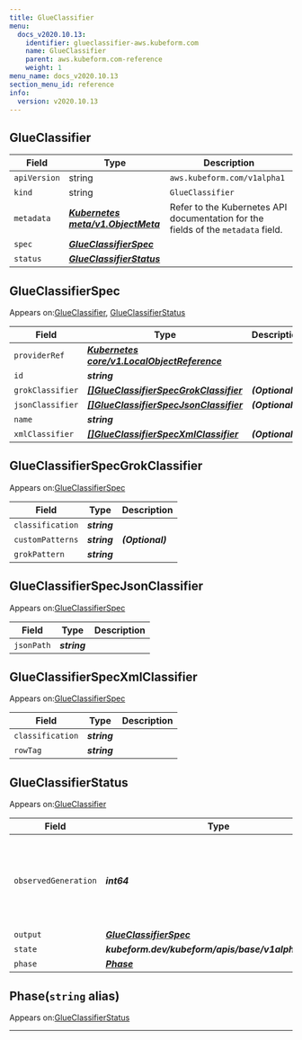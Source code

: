 ```yaml
---
title: GlueClassifier
menu:
  docs_v2020.10.13:
    identifier: glueclassifier-aws.kubeform.com
    name: GlueClassifier
    parent: aws.kubeform.com-reference
    weight: 1
menu_name: docs_v2020.10.13
section_menu_id: reference
info:
  version: v2020.10.13
---
```


## GlueClassifier
| Field | Type | Description |
| ------ | ----- | ----------- |
| `apiVersion` | string | `aws.kubeform.com/v1alpha1` |
|    `kind` | string | `GlueClassifier` |
| `metadata` | ***[Kubernetes meta/v1.ObjectMeta](https://kubernetes.io/docs/reference/generated/kubernetes-api/v1.13/#objectmeta-v1-meta)***|Refer to the Kubernetes API documentation for the fields of the `metadata` field.|
| `spec` | ***[GlueClassifierSpec](#glueclassifierspec)***||
| `status` | ***[GlueClassifierStatus](#glueclassifierstatus)***||
## GlueClassifierSpec

Appears on:[GlueClassifier](#glueclassifier), [GlueClassifierStatus](#glueclassifierstatus)

| Field | Type | Description |
| ------ | ----- | ----------- |
| `providerRef` | ***[Kubernetes core/v1.LocalObjectReference](https://kubernetes.io/docs/reference/generated/kubernetes-api/v1.13/#localobjectreference-v1-core)***||
| `id` | ***string***||
| `grokClassifier` | ***[[]GlueClassifierSpecGrokClassifier](#glueclassifierspecgrokclassifier)***| ***(Optional)*** |
| `jsonClassifier` | ***[[]GlueClassifierSpecJsonClassifier](#glueclassifierspecjsonclassifier)***| ***(Optional)*** |
| `name` | ***string***||
| `xmlClassifier` | ***[[]GlueClassifierSpecXmlClassifier](#glueclassifierspecxmlclassifier)***| ***(Optional)*** |
## GlueClassifierSpecGrokClassifier

Appears on:[GlueClassifierSpec](#glueclassifierspec)

| Field | Type | Description |
| ------ | ----- | ----------- |
| `classification` | ***string***||
| `customPatterns` | ***string***| ***(Optional)*** |
| `grokPattern` | ***string***||
## GlueClassifierSpecJsonClassifier

Appears on:[GlueClassifierSpec](#glueclassifierspec)

| Field | Type | Description |
| ------ | ----- | ----------- |
| `jsonPath` | ***string***||
## GlueClassifierSpecXmlClassifier

Appears on:[GlueClassifierSpec](#glueclassifierspec)

| Field | Type | Description |
| ------ | ----- | ----------- |
| `classification` | ***string***||
| `rowTag` | ***string***||
## GlueClassifierStatus

Appears on:[GlueClassifier](#glueclassifier)

| Field | Type | Description |
| ------ | ----- | ----------- |
| `observedGeneration` | ***int64***| ***(Optional)*** Resource generation, which is updated on mutation by the API Server.|
| `output` | ***[GlueClassifierSpec](#glueclassifierspec)***| ***(Optional)*** |
| `state` | ***kubeform.dev/kubeform/apis/base/v1alpha1.State***| ***(Optional)*** |
| `phase` | ***[Phase](#phase)***| ***(Optional)*** |
## Phase(`string` alias)

Appears on:[GlueClassifierStatus](#glueclassifierstatus)

---
